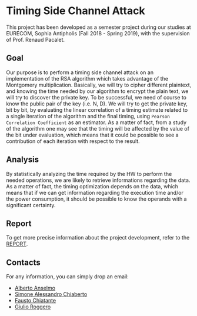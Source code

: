 # Timing Side Channel Attack

This project has been developed as a semester project during our studies at EURECOM, Sophia Antipholis (Fall 2018 - Spring 2019), with the supervision of Prof. Renaud Pacalet.

## Goal
Our purpose is to perform a timing side channel attack on an implementation of the RSA algorithm which takes advantage of the Montgomery multiplication. Basically, we will try to cipher different plaintext, and knowing the time needed by our algorithm to encrypt the plain text, we will try to discover the private key. 
To be successful, we need of course to know the public pair of the key (i.e. N, D). We will try to get the private key, bit by bit, by evaluating the linear correlation of a timing estimate related to a single iteration of the algorithm and the final timing, using `Pearson Correlation Coefficient` as an estimator.
As a matter of fact, from a study of the algorithm one may see that the timing will be affected by the value of the bit under evaluation, which means that it could be possible to see a contribution of each iteration with respect to the result.

## Analysis
By statistically analyzing the time required by the HW to perform the needed operations, we are likely to retrieve informations regarding the data. As a matter of fact, the timing optimization depends on the data, which means that if we can get information regarding the execution time and/or the power consumption, it should be possible to know the operands with a significant certainty.

## Report
To get more precise information about the project development, refer to the [REPORT].

## Contacts
For any information, you can simply drop an email:
* [Alberto Anselmo](mailto:anselmo@eurecom.fr)
* [Simone Alessandro Chiaberto](mailto:chiabert@eurecom.fr)
* [Fausto Chiatante](mailto:chiatant@eurecom.fr)
* [Giulio Roggero](mailto:roggero@eurecom.fr)

[REPORT]: /REPORT.md
